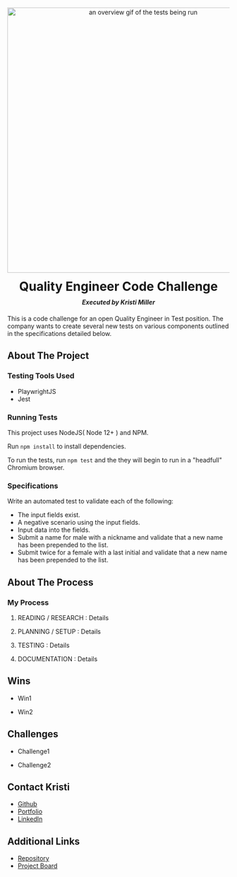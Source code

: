 <br />
<p align="center">
  <a href="https://github.com/Kristiannmiller/qe-code-test">
    <img src="./src/assets/walkthrough.gif" alt="an overview gif of the tests being run" width="600">
  </a>
  <h1 align="center" style="padding:0px; margin:10px 0px">Quality Engineer Code Challenge</h1>
  <h5 align="center" style="margin:0px 0px 20px 0px; padding:0px;">Executed by Kristi Miller</h5>
  <p align="left">
    This is a code challenge for an open Quality Engineer in Test position. The company wants to create several new tests on various components outlined in the specifications detailed below.
    <br/>
  </p>
</p>

## About The Project

### Testing Tools Used
* PlaywrightJS
* Jest

### Running Tests
This project uses NodeJS( Node 12+ ) and NPM.

Run `npm install` to install dependencies.

To run the tests, run `npm test` and the they will begin to run in a "headfull" Chromium browser.

### Specifications
Write an automated test to validate each of the following:
- The input fields exist.
- A negative scenario using the input fields.
- Input data into the fields.
- Submit a name for male with a nickname and validate that a new name has been prepended to the list.
- Submit twice for a female with a last initial and validate that a new name has been prepended to the list.

## About The Process

### My Process
1. READING / RESEARCH : Details

2. PLANNING / SETUP : Details

3. TESTING : Details

4. DOCUMENTATION : Details

## Wins

- Win1

- Win2

## Challenges

- Challenge1

- Challenge2

## Contact Kristi
* [Github](https://github.com/Kristiannmiller)
* [Portfolio](http://www.kristiannmiller.com)
* [LinkedIn](https://www.linkedin.com/in/kristiannmiller/)

## Additional Links
- [Repository](https://github.com/Kristiannmiller/qe-code-test)
- [Project Board](https://github.com/Kristiannmiller/qe-code-test/projects/1)
